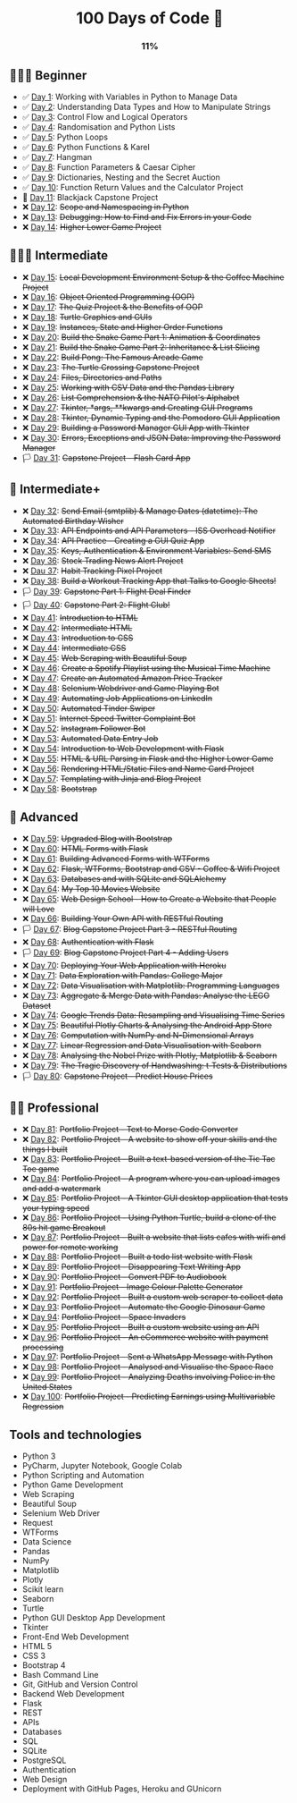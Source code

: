 <div align="center">
<h1>100 Days of Code 🐍</h1>
<h3>11%</h3>
</div>

## 👨🏻‍🎓 Beginner
- :white_check_mark: [Day 1](day-0): Working with Variables in Python to Manage Data
- :white_check_mark: [Day 2](day-1): Understanding Data Types and How to Manipulate Strings
- :white_check_mark: [Day 3](day-2): Control Flow and Logical Operators
- :white_check_mark: [Day 4](day-3): Randomisation and Python Lists
- :white_check_mark: [Day 5](day-4): Python Loops
- :white_check_mark: [Day 6](day-5): Python Functions & Karel
- :white_check_mark: [Day 7](day-6): Hangman
- :white_check_mark: [Day 8](day-7): Function Parameters & Caesar Cipher
- :white_check_mark: [Day 9](day-8): Dictionaries, Nesting and the Secret Auction
- :white_check_mark: [Day 10](day-9): Function Return Values and the Calculator Project
- :checkered_flag: [Day 11](day-10): Blackjack Capstone Project
- :x: [Day 12](day12): ~~Scope and Namespacing in Python~~
- :x: [Day 13](day13): ~~Debugging: How to Find and Fix Errors in your Code~~
- :x: [Day 14](day14): ~~Higher Lower Game Project~~

## 🏋🏻‍♂️ Intermediate
- :x: [Day 15](day15): ~~Local Development Environment Setup & the Coffee Machine Project~~
- :x: [Day 16](day16): ~~Object Oriented Programming (OOP)~~
- :x: [Day 17](day17): ~~The Quiz Project & the Benefits of OOP~~
- :x: [Day 18](day18): ~~Turtle Graphics and GUIs~~
- :x: [Day 19](day19): ~~Instances, State and Higher Order Functions~~
- :x: [Day 20](day20): ~~Build the Snake Game Part 1: Animation & Coordinates~~
- :x: [Day 21](day21): ~~Build the Snake Game Part 2: Inheritance & List Slicing~~
- :x: [Day 22](day22): ~~Build Pong: The Famous Arcade Game~~
- :x: [Day 23](day23): ~~The Turtle Crossing Capstone Project~~
- :x: [Day 24](day24): ~~Files, Directories and Paths~~
- :x: [Day 25](day25): ~~Working with CSV Data and the Pandas Library~~
- :x: [Day 26](day26): ~~List Comprehension & the NATO Pilot's Alphabet~~
- :x: [Day 27](day27): ~~Tkinter, *args, **kwargs and Creating GUI Programs~~
- :x: [Day 28](day28): ~~Tkinter, Dynamic Typing and the Pomodoro GUI Application~~
- :x: [Day 29](day29): ~~Building a Password Manager GUI App with Tkinter~~
- :x: [Day 30](day30): ~~Errors, Exceptions and JSON Data: Improving the Password Manager~~
- :white_flag: [Day 31](day31): ~~Capstone Project - Flash Card App~~

## 💪 Intermediate+
- :x: [Day 32](day32): ~~Send Email (smtplib) & Manage Dates (datetime): The Automated Birthday Wisher~~
- :x: [Day 33](day33): ~~API Endpoints and API Parameters - ISS Overhead Notifier~~
- :x: [Day 34](day34): ~~API Practice - Creating a GUI Quiz App~~
- :x: [Day 35](day35): ~~Keys, Authentication & Environment Variables: Send SMS~~
- :x: [Day 36](day36): ~~Stock Trading News Alert Project~~
- :x: [Dau 37](day37): ~~Habit Tracking Pixel Project~~
- :x: [Day 38](day38): ~~Build a Workout Tracking App that Talks to Google Sheets!~~
- :white_flag: [Day 39](day39): ~~Capstone Part 1: Flight Deal Finder~~
- :white_flag: [Day 40](day40): ~~Capstone Part 2: Flight Club!~~
- :x: [Day 41](day41): ~~Introduction to HTML~~
- :x: [Day 42](day42): ~~Intermediate HTML~~
- :x: [Day 43](day43): ~~Introduction to CSS~~
- :x: [Day 44](day44): ~~Intermediate CSS~~
- :x: [Day 45](day45): ~~Web Scraping with Beautiful Soup~~
- :x: [Day 46](day46): ~~Create a Spotify Playlist using the Musical Time Machine~~
- :x: [Day 47](day47): ~~Create an Automated Amazon Price Tracker~~
- :x: [Day 48](day48): ~~Selenium Webdriver and Game Playing Bot~~
- :x: [Day 49](day49): ~~Automating Job Applications on LinkedIn~~
- :x: [Day 50](day50): ~~Automated Tinder Swiper~~
- :x: [Day 51](day51): ~~Internet Speed Twitter Complaint Bot~~
- :x: [Day 52](day52): ~~Instagram Follower Bot~~
- :x: [Day 53](day53): ~~Automated Data Entry Job~~
- :x: [Day 54](day54): ~~Introduction to Web Development with Flask~~
- :x: [Day 55](day55): ~~HTML & URL Parsing in Flask and the Higher Lower Game~~
- :x: [Day 56](day56): ~~Rendering HTML/Static Files and Name Card Project~~
- :x: [Day 57](day57): ~~Templating with Jinja and Blog Project~~
- :x: [Day 58](day58): ~~Bootstrap~~

## 🚀 Advanced
- :x: [Day 59](day59): ~~Upgraded Blog with Bootstrap~~
- :x: [Day 60](day60): ~~HTML Forms with Flask~~
- :x: [Day 61](day61): ~~Building Advanced Forms with WTForms~~
- :x: [Day 62](day62): ~~Flask, WTForms, Bootstrap and CSV - Coffee & Wifi Project~~
- :x: [Day 63](day63): ~~Databases and with SQLite and SQLAlchemy~~
- :x: [Day 64](day64): ~~My Top 10 Movies Website~~
- :x: [Day 65](day65): ~~Web Design School - How to Create a Website that People will Love~~
- :x: [Day 66](day66): ~~Building Your Own API with RESTful Routing~~
- :white_flag: [Day 67](day67): ~~Blog Capstone Project Part 3 - RESTful Routing~~
- :x: [Day 68](day68): ~~Authentication with Flask~~
- :white_flag: [Day 69](day69): ~~Blog Capstone Project Part 4 - Adding Users~~
- :x: [Day 70](day70): ~~Deploying Your Web Application with Heroku~~
- :x: [Day 71](day71): ~~Data Exploration with Pandas: College Major~~
- :x: [Day 72](day72): ~~Data Visualisation with Matplotlib: Programming Languages~~
- :x: [Day 73](day73): ~~Aggregate & Merge Data with Pandas: Analyse the LEGO Dataset~~
- :x: [Day 74](day74): ~~Google Trends Data: Resampling and Visualising Time Series~~
- :x: [Day 75](day75): ~~Beautiful Plotly Charts & Analysing the Android App Store~~
- :x: [Day 76](day76): ~~Computation with NumPy and N-Dimensional Arrays~~
- :x: [Day 77](day77): ~~Linear Regression and Data Visualisation with Seaborn~~
- :x: [Day 78](day78): ~~Analysing the Nobel Prize with Plotly, Matplotlib & Seaborn~~
- :x: [Day 79](day79): ~~The Tragic Discovery of Handwashing: t-Tests & Distributions~~
- :white_flag: [Day 80](day80): ~~Capstone Project - Predict House Prices~~

## 👨‍💻 Professional
- :x: [Day 81](day81): ~~Portfolio Project - Text to Morse Code Converter~~
- :x: [Day 82](day82): ~~Portfolio Project - A website to show off your skills and the things I built~~
- :x: [Day 83](day83): ~~Portfolio Project - Built a text-based version of the Tic Tac Toe game~~
- :x: [Day 84](day84): ~~Portfolio Project - A program where you can upload images and add a watermark~~
- :x: [Day 85](day85): ~~Portfolio Project - A Tkinter GUI desktop application that tests your typing speed~~
- :x: [Day 86](day86): ~~Portfolio Project - Using Python Turtle, build a clone of the 80s hit game Breakout~~
- :x: [Day 87](day87): ~~Portfolio Project - Built a website that lists cafes with wifi and power for remote working~~
- :x: [Day 88](day88): ~~Portfolio Project - Built a todo list website with Flask~~
- :x: [Day 89](day89): ~~Portfolio Project - Disappearing Text Writing App~~
- :x: [Day 90](day90): ~~Portfolio Project - Convert PDF to Audiobook~~
- :x: [Day 91](day91): ~~Portfolio Project - Image Colour Palette Generator~~
- :x: [Day 92](day92): ~~Portfolio Project - Built a custom web scraper to collect data~~
- :x: [Day 93](day93): ~~Portfolio Project - Automate the Google Dinosaur Game~~
- :x: [Day 94](day94): ~~Portfolio Project - Space Invaders~~
- :x: [Day 95](day95): ~~Portfolio Project - Built a custom website using an API~~
- :x: [Day 96](day96): ~~Portfolio Project - An eCommerce website with payment processing~~
- :x: [Day 97](day97): ~~Portfolio Project - Sent a WhatsApp Message with Python~~
- :x: [Day 98](day98): ~~Portfolio Project - Analysed and Visualise the Space Race~~
- :x: [Day 99](day99): ~~Portfolio Project - Analyzing Deaths involving Police in the United States~~
- :x: [Day 100](day100): ~~Portfolio Project - Predicting Earnings using Multivariable Regression~~

## Tools and technologies

- Python 3
- PyCharm, Jupyter Notebook, Google Colab
- Python Scripting and Automation
- Python Game Development
- Web Scraping
- Beautiful Soup
- Selenium Web Driver
- Request
- WTForms
- Data Science
- Pandas
- NumPy
- Matplotlib
- Plotly
- Scikit learn
- Seaborn
- Turtle
- Python GUI Desktop App Development
- Tkinter
- Front-End Web Development
- HTML 5
- CSS 3
- Bootstrap 4
- Bash Command Line
- Git, GitHub and Version Control
- Backend Web Development
- Flask
- REST
- APIs
- Databases
- SQL
- SQLite
- PostgreSQL
- Authentication
- Web Design
- Deployment with GitHub Pages, Heroku and GUnicorn
